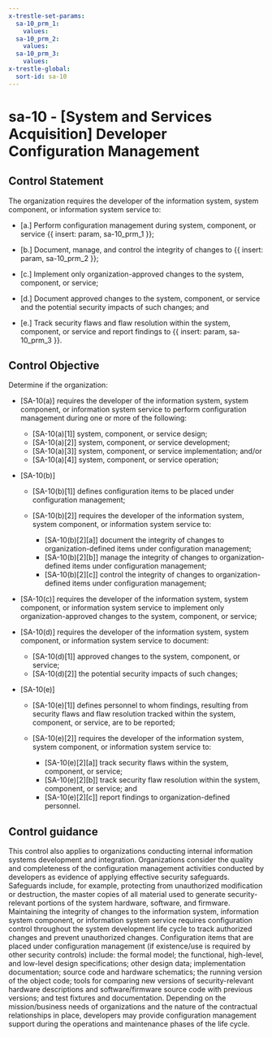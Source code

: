 ```yaml
---
x-trestle-set-params:
  sa-10_prm_1:
    values:
  sa-10_prm_2:
    values:
  sa-10_prm_3:
    values:
x-trestle-global:
  sort-id: sa-10
---
```


# sa-10 - \[System and Services Acquisition\] Developer Configuration Management

## Control Statement

The organization requires the developer of the information system, system component, or information system service to:

- \[a.\] Perform configuration management during system, component, or service {{ insert: param, sa-10_prm_1 }};

- \[b.\] Document, manage, and control the integrity of changes to {{ insert: param, sa-10_prm_2 }};

- \[c.\] Implement only organization-approved changes to the system, component, or service;

- \[d.\] Document approved changes to the system, component, or service and the potential security impacts of such changes; and

- \[e.\] Track security flaws and flaw resolution within the system, component, or service and report findings to {{ insert: param, sa-10_prm_3 }}.

## Control Objective

Determine if the organization:

- \[SA-10(a)\] requires the developer of the information system, system component, or information system service to perform configuration management during one or more of the following:

  - \[SA-10(a)[1]\] system, component, or service design;
  - \[SA-10(a)[2]\] system, component, or service development;
  - \[SA-10(a)[3]\] system, component, or service implementation; and/or
  - \[SA-10(a)[4]\] system, component, or service operation;

- \[SA-10(b)\]

  - \[SA-10(b)[1]\] defines configuration items to be placed under configuration management;
  - \[SA-10(b)[2]\] requires the developer of the information system, system component, or information system service to:

    - \[SA-10(b)[2][a]\] document the integrity of changes to organization-defined items under configuration management;
    - \[SA-10(b)[2][b]\] manage the integrity of changes to organization-defined items under configuration management;
    - \[SA-10(b)[2][c]\] control the integrity of changes to organization-defined items under configuration management;

- \[SA-10(c)\] requires the developer of the information system, system component, or information system service to implement only organization-approved changes to the system, component, or service;

- \[SA-10(d)\] requires the developer of the information system, system component, or information system service to document:

  - \[SA-10(d)[1]\] approved changes to the system, component, or service;
  - \[SA-10(d)[2]\] the potential security impacts of such changes;

- \[SA-10(e)\]

  - \[SA-10(e)[1]\] defines personnel to whom findings, resulting from security flaws and flaw resolution tracked within the system, component, or service, are to be reported;
  - \[SA-10(e)[2]\] requires the developer of the information system, system component, or information system service to:

    - \[SA-10(e)[2][a]\] track security flaws within the system, component, or service;
    - \[SA-10(e)[2][b]\] track security flaw resolution within the system, component, or service; and
    - \[SA-10(e)[2][c]\] report findings to organization-defined personnel.

## Control guidance

This control also applies to organizations conducting internal information systems development and integration. Organizations consider the quality and completeness of the configuration management activities conducted by developers as evidence of applying effective security safeguards. Safeguards include, for example, protecting from unauthorized modification or destruction, the master copies of all material used to generate security-relevant portions of the system hardware, software, and firmware. Maintaining the integrity of changes to the information system, information system component, or information system service requires configuration control throughout the system development life cycle to track authorized changes and prevent unauthorized changes. Configuration items that are placed under configuration management (if existence/use is required by other security controls) include: the formal model; the functional, high-level, and low-level design specifications; other design data; implementation documentation; source code and hardware schematics; the running version of the object code; tools for comparing new versions of security-relevant hardware descriptions and software/firmware source code with previous versions; and test fixtures and documentation. Depending on the mission/business needs of organizations and the nature of the contractual relationships in place, developers may provide configuration management support during the operations and maintenance phases of the life cycle.
